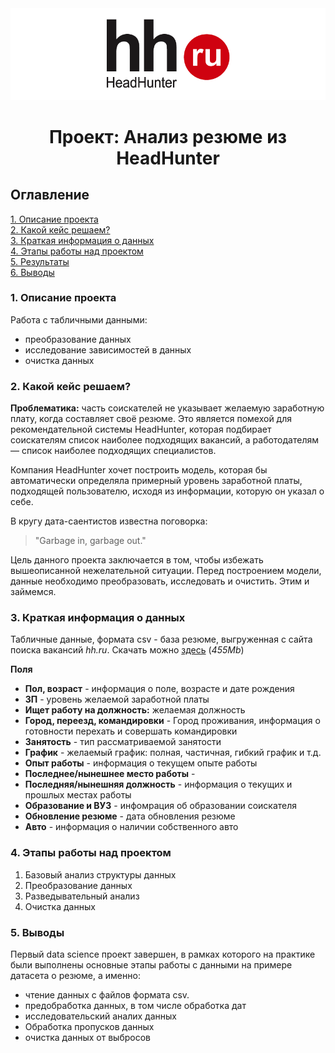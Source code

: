 <img src=images/hh.ru_logo.png>  

# <center>Проект: Анализ резюме из HeadHunter</center>

## Оглавление  
[1. Описание проекта](https://github.com/alekseykonotop/DS_projects/blob/main/project_1/README.md#Описание-проекта)  
[2. Какой кейс решаем?](https://github.com/alekseykonotop/DS_projects/blob/main/project_1/README.md#Какой-кейс-решаем)  
[3. Краткая информация о данных](https://github.com/alekseykonotop/DS_projects/blob/main/project_1/README.md#Краткая-информация-о-данных)  
[4. Этапы работы над проектом](https://github.com/alekseykonotop/DS_projects/blob/main/project_1/README.md#Этапы-работы-над-проектом)  
[5. Результаты](https://github.com/alekseykonotop/DS_projects/blob/main/project_1/README.md#Результаты)  
[6. Выводы](https://github.com/alekseykonotop/DS_projects/blob/main/project_1/README.md#Выводы)

### 1. Описание проекта  
Работа с табличными данными:  
- преобразование данных  
- исследование зависимостей в данных  
- очистка данных  

### 2. Какой кейс решаем?  
**Проблематика:** часть соискателей не указывает желаемую заработную плату, когда составляет своё резюме. Это является помехой для рекомендательной системы HeadHunter, которая подбирает соискателям список наиболее подходящих вакансий, а работодателям — список наиболее подходящих специалистов.  

Компания HeadHunter хочет построить модель, которая бы автоматически определяла примерный уровень заработной платы, подходящей пользователю, исходя из информации, которую он указал о себе.  

В кругу дата-саентистов известна поговорка:  
> "Garbage in, garbage out."  

Цель данного проекта заключается в том, чтобы избежать вышеописанной нежелательной ситуации. Перед построением модели, данные необходимо преобразовать, исследовать и очистить. Этим и займемся.  

### 3. Краткая информация о данных  
Табличные данные, формата csv - база резюме, выгруженная с сайта поиска вакансий *hh.ru*. Скачать можно [здесь](https://drive.google.com/file/d/1Kb78mAWYKcYlellTGhIjPI-bCcKbGuTn/view?usp=sharing) (*455Mb*)  

**Поля**  
- **Пол, возраст** - информация о поле, возрасте и дате рождения
- **ЗП** - уровень желаемой заработной платы
- **Ищет работу на должность:** желаемая должность
- **Город, переезд, командировки** - Город проживания, информация о готовности перехать и совершать командировки
- **Занятость** - тип рассматриваемой занятости
- **График** - желаемый график: полная, частичная, гибкий график и т.д.
- **Опыт работы** - информация о текущем опыте работы
- **Последнее/нынешнее место работы** - 
- **Последняя/нынешняя должность** - информация о текущих и прошлых местах работы
- **Образование и ВУЗ** - инфомрация об образовании соискателя
- **Обновление резюме** - дата обновления резюме
- **Авто** - информация о наличии собственного авто

### 4. Этапы работы над проектом  
  1. Базовый анализ структуры данных  
  2. Преобразование данных  
  3. Разведывательный анализ  
  4. Очистка данных  
  
### 5. Выводы  
Первый data science проект завершен, в рамках которого на практике были выполнены основные этапы работы с данными на примере датасета о резюме, а именно:  
- чтение данных с файлов формата csv.  
- предобработка данных, в том числе обработка дат
- исследовательский аналих данных  
- Обработка пропусков данных  
- очистка данных от выбросов



